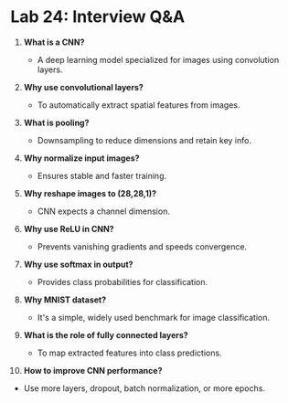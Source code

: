 # Lab 24: Interview Q&A

1. **What is a CNN?**
   - A deep learning model specialized for images using convolution layers.

2. **Why use convolutional layers?**
   - To automatically extract spatial features from images.

3. **What is pooling?**
   - Downsampling to reduce dimensions and retain key info.

4. **Why normalize input images?**
   - Ensures stable and faster training.

5. **Why reshape images to (28,28,1)?**
   - CNN expects a channel dimension.

6. **Why use ReLU in CNN?**
   - Prevents vanishing gradients and speeds convergence.

7. **Why use softmax in output?**
   - Provides class probabilities for classification.

8. **Why MNIST dataset?**
   - It's a simple, widely used benchmark for image classification.

9. **What is the role of fully connected layers?**
   - To map extracted features into class predictions.

10. **How to improve CNN performance?**
   - Use more layers, dropout, batch normalization, or more epochs.
